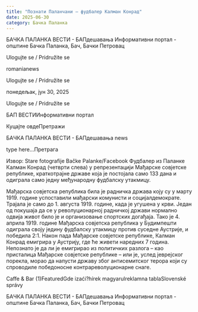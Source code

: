 ```yaml
---
title: "Познати Паланчани – фудбалер Калман Конрад"
date: 2025-06-30
category: Бачка Паланка
---
```


БАЧКА ПАЛАНКА ВЕСТИ - БАПдешавања Информативни портал - општине Бачка Паланка, Бач, Бачки Петровац

Ulogujte se / Pridružite se

romanianews

Ulogujte se / Pridružite se

понедељак, јун 30, 2025

Ulogujte se / Pridružite se

БАП ВЕСТИИнформативни портал

Куцајте овдеПретражи

БАЧКА ПАЛАНКА ВЕСТИ - БАПдешавања news

type here...Претрага

Извор: Stare fotografije Bačke Palanke/Facebook
            Фудбалер из Паланке Калман Конрад (четврти слева) у репрезентацији Мађарске совјетске републике, краткотрајне државе која је постојала само 133 дана и одиграла само једну међународну фудбалску утакмицу.

Мађарска совјетска република била је радничка држава коју су у марту 1919. године успоставили мађарски комунисти и социјалдемократе. Трајала је само до 1. августа 1919. године, када је угушена у крви. Један од покушаја да се у револуционарној радничкој држави нормално одвија живот било је и организовање спортских догађаја.
Тако је 4. априла 1919. године Мађарска совјетска република у Будимпешти одиграла своју једину фудбалску утакмицу против суседне Аустрије, и победила 2:1. Након пада Мађарске совјетске републике, Калман Конрад емигрира у Аустрију, где ће живети наредних 7 година. Непознато је да ли је емигрирао из политичких разлога – као присталица Мађарске совјетске републике – или је, услед јеврејског порекла, морао да напусти државу због антисемитског терора који су спроводиле победоносне контрареволуционарне снаге.

Caffe & Bar (1)FeaturedGde izaći?hírek magyarulreklamna tablaSlovenské správy

БАЧКА ПАЛАНКА ВЕСТИ - БАПдешавања Информативни портал - општине Бачка Паланка, Бач, Бачки Петровац
